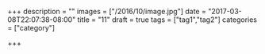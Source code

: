 +++
description = ""
images = ["/2016/10/image.jpg"]
date = "2017-03-08T22:07:38-08:00"
title = "11"
draft = true
tags = ["tag1","tag2"]
categories = ["category"]

+++

